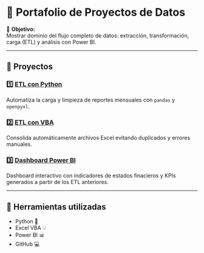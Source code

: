 # 🧠 Portafolio de Proyectos de Datos

🎯 **Objetivo:**  
Mostrar dominio del flujo completo de datos: extracción, transformación, carga (ETL) y análisis con Power BI.

---

## 🚀 Proyectos

### 1️⃣ [ETL con Python](./Proyecto1_ETL_Python)
Automatiza la carga y limpieza de reportes mensuales con `pandas` y `openpyxl`.

### 2️⃣ [ETL con VBA](./Proyecto2_ETL_VBA)
Consolida automáticamente archivos Excel evitando duplicados y errores manuales.

### 3️⃣ [Dashboard Power BI](./Proyecto3_PowerBI)
Dashboard interactivo con indicadores de estados finacieros y KPIs generados a partir de los ETL anteriores.

---

## 🧰 Herramientas utilizadas
- Python 🐍  
- Excel VBA 💡  
- Power BI 📊  
- GitHub 💻

